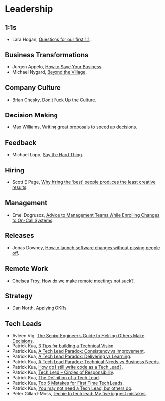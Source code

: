 # Leadership

## 1:1s

- Lara Hogan, [Questions for our first 1:1](https://larahogan.me/blog/first-one-on-one-questions/).

## Business Transformations

- Jurgen Appelo, [How to Save Your Business](http://noop.nl/2016/04/how-to-save-your-business.html).
- Michael Nygard, [Beyond the Village](http://www.michaelnygard.com/blog/2008/07/beyond-the-village/).

## Company Culture

- Brian Chesky, [Don’t Fuck Up the Culture](https://medium.com/@bchesky/dont-fuck-up-the-culture-597cde9ee9d4#.ol8414xuy).

## Decision Making

- Max Williams, [Writing great proposals to speed up decisions](https://medium.com/@maxthelion/writing-proposals-to-speed-up-decisions-8a13d4122649).

## Feedback

- Michael Lopp, [Say the Hard Thing](http://randsinrepose.com/archives/say-the-hard-thing/).

## Hiring

- Scott E Page, [Why hiring the ‘best’ people produces the least creative results](https://aeon.co/ideas/why-hiring-the-best-people-produces-the-least-creative-results).

## Management

- Emel Dogrusoz, [Advice to Management Teams While Enrolling Changes to On-Call Systems](https://thenewstack.io/advice-management-teams-enrolling-changes-on-call-systems/).

## Releases

- Jonas Downey, [How to launch software changes without pissing people off](https://m.signalvnoise.com/how-to-launch-software-changes-without-pissing-people-off-cf79dce64630).

## Remote Work

- Chelsea Troy, [How do we make remote meetings not suck?](https://chelseatroy.com/2018/04/05/how-do-we-make-remote-meetings-not-suck/).

## Strategy

- Dan North, [Applying OKRs](https://dannorth.net/2017/05/01/applying-okrs/).

## Tech Leads

- Avleen Vig, [The Senior Engineer’s Guide to Helping Others Make Decisions](http://silverwraith.com/blog/2017/10/the-senior-engineers-guide-to-helping-others-make-decisions/).
- Patrick Kua, [3 Tips for building a Technical Vision](https://www.thekua.com/atwork/2016/03/3-tips-for-building-a-technical-vision/).
- Patrick Kua, [A Tech Lead Paradox: Consistency vs Improvement](https://www.thekua.com/atwork/2014/11/a-tech-lead-paradox-consistency-vs-improvement/).
- Patrick Kua, [A Tech Lead Paradox: Delivering vs Learning](https://www.thekua.com/atwork/2014/11/a-tech-lead-paradox-delivering-vs-learning/).
- Patrick Kua, [A Tech Lead Paradox: Technical Needs vs Business Needs](https://www.thekua.com/atwork/2014/12/a-tech-lead-paradox-technical-needs-vs-business-needs/).
- Patrick Kua, [How do I still write code as a Tech Lead?](https://www.thekua.com/atwork/2014/11/how-do-i-still-write-code-as-a-tech-lead/).
- Patrick Kua, [Tech Lead – Circles of Responsibility](https://www.thekua.com/atwork/2015/06/tech-lead-circles-of-responsibility/).
- Patrick Kua, [The Definition of a Tech Lead](https://www.thekua.com/atwork/2014/11/the-definition-of-a-tech-lead/).
- Patrick Kua, [Top 5 Mistakes for First Time Tech Leads](https://www.thekua.com/atwork/2014/10/top-5-mistakes-for-first-time-tech-leads/).
- Patrick Kua, [You may not need a Tech Lead, but others do](https://www.thekua.com/atwork/2016/12/you-may-not-need-a-tech-lead-but-others-do/).
- Peter Gillard-Moss, [Techie to tech lead: My five biggest mistakes](https://www.thoughtworks.com/insights/blog/techie-tech-lead-my-5-biggest-mistakes).
